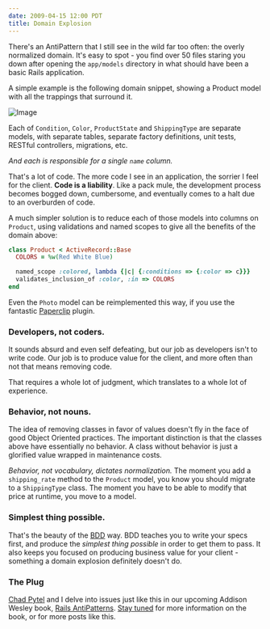 ```yaml
---
date: 2009-04-15 12:00 PDT
title: Domain Explosion
---
```


There's an AntiPattern that I still see in the wild far too often: the overly normalized domain.  It's easy to spot - you find over 50 files staring you down after opening the `app/models` directory in what should have been a basic Rails application.

A simple example is the following domain snippet, showing a Product model with all the trappings that surround it.

![Image](Untitled/original.jpg)

Each of `Condition`, `Color`, `ProductState` and `ShippingType` are separate models, with separate tables, separate factory definitions, unit tests, RESTful controllers, migrations, etc.

*And each is responsible for a single `name` column.*

That's a lot of code.  The more code I see in an application, the sorrier I feel for the client.  **Code is a liability**.  Like a pack mule, the development process becomes bogged down, cumbersome, and eventually comes to a halt due to an overburden of code.

A much simpler solution is to reduce each of those models into columns on `Product`, using validations and named scopes to give all the benefits of the domain above:

~~~ ruby
class Product < ActiveRecord::Base
  COLORS = %w(Red White Blue)

  named_scope :colored, lambda {|c| {:conditions => {:color => c}}}
  validates_inclusion_of :color, :in => COLORS
end
~~~

Even the `Photo` model can be reimplemented this way, if you use the fantastic [Paperclip](http://github.com/thoughtbot/paperclip) plugin.

### Developers, not coders.

It sounds absurd and even self defeating, but our job as developers isn't to write code.  Our job is to produce value for the client, and more often than not that means removing code.

That requires a whole lot of judgment, which translates to a whole lot of experience.

### Behavior, not nouns.

The idea of removing classes in favor of values doesn't fly in the face of good Object Oriented practices.  The important distinction is that the classes above have essentially no behavior.  A class without behavior is just a glorified value wrapped in maintenance costs.

*Behavior, not vocabulary, dictates normalization.*  The moment you add a `shipping_rate` method to the `Product` model, you know you should migrate to a `ShippingType` class.  The moment you have to be able to modify that price at runtime, you move to a model.

### Simplest thing possible.

That's the beauty of the [BDD](http://behaviour-driven.org/) way.  BDD teaches you to write your specs first, and produce the *simplest thing possible* in order to get them to pass.  It also keeps you focused on producing business value for your client - something a domain explosion definitely doesn't do.

### The Plug

[Chad Pytel](http://thoughtbot.com/about/people#cpytel) and I delve into issues just like this in our upcoming Addison Wesley book, [Rails AntiPatterns](http://my.safaribooksonline.com/9780321620293).  [Stay tuned](http://feeds.feedburner.com/TammerSaleh) for more information on the book, or for more posts like this.
